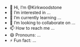 - 👋 Hi, I’m @Kirkwoodstone  
- 👀 I’m interested in ...
- 🌱 I’m currently learning ...
- 💞️ I’m looking to collaborate on ...
- 📫 How to reach me ...
- 😄 Pronouns: ...
- ⚡ Fun fact: ...

<!---
Kirkwoodstone/Kirkwoodstone is a ✨ special ✨ repository because its `README.md` (this file) appears on your GitHub profile.
You can click the Preview link to take a look at your changes.
--->
